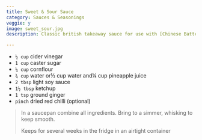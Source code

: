 ```yaml
---
title: Sweet & Sour Sauce 
category: Sauces & Seasonings
veggie: y
image: sweet_sour.jpg
description: Classic british takeaway sauce for use with [Chinese Battered Chicken for Sweet and Sour](https://harrisonly.com/chinese_battered_chicken_for_sweet_and_sour)

--- 
```


* `½ cup` cider vinegar
* `1 cup` caster sugar
* `¼ cup` cornflour
* `¾ cup` water or½ cup water and¼ cup pineapple juice
* `2 tbsp` light soy sauce
* `1½ tbsp` ketchup
* `1 tsp` ground ginger
* `pinch` dried red chilli (optional)

> In a saucepan combine all ingredients. Bring to a simmer, whisking to keep smooth.
>
> Keeps for several weeks in the fridge in an airtight container

